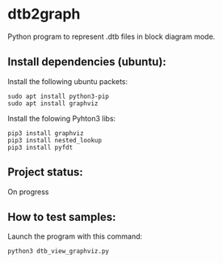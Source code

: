 # dtb2graph
Python program to represent .dtb files in block diagram mode.

## Install dependencies (ubuntu):

Install the following ubuntu packets:
```
sudo apt install python3-pip
sudo apt install graphviz
```

Install the folowing Pyhton3 libs:
```
pip3 install graphviz
pip3 install nested_lookup
pip3 install pyfdt
```

## Project status:
On progress

## How to test samples:
Launch the program with this command:
```
python3 dtb_view_graphviz.py
```
